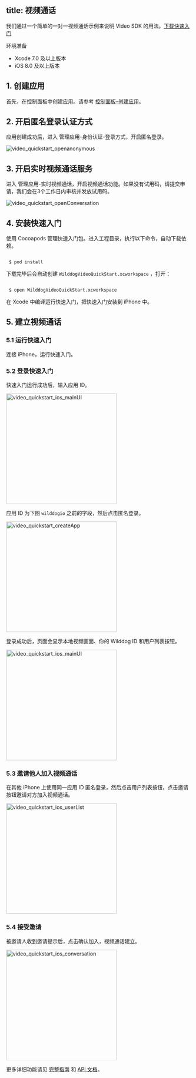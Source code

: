 
title: 视频通话
---
我们通过一个简单的一对一视频通话示例来说明 Video SDK 的用法。[下载快速入门](https://github.com/WildDogTeam/video-demo-ios-conversation/archive/master.zip)

<div class="env">
    <p class="env-title">环境准备</p>
    <ul>
        <li> Xcode 7.0 及以上版本 </li>
        <li> iOS 8.0 及以上版本 </li>
    </ul>
</div>


## 1. 创建应用

首先，在控制面板中创建应用。请参考 [控制面板-创建应用](/console/creat.html)。

## 2. 开启匿名登录认证方式

应用创建成功后，进入 管理应用-身份认证-登录方式，开启匿名登录。

<img src='/images/openanonymous.png' alt="video_quickstart_openanonymous">

## 3. 开启实时视频通话服务

进入 管理应用-实时视频通话，开启视频通话功能。如果没有试用码，请提交申请，我们会在3个工作日内审核并发放试用码。

<img src='/images/video_quickstart_openConversation.jpg' alt="video_quickstart_openConversation">

## 4. 安装快速入门

使用 Cocoapods 管理快速入门包。进入工程目录，执行以下命令，自动下载依赖。

```shell

 $ pod install

```

下载完毕后会自动创建 `WilddogVideoQuickStart.xcworkspace` ，打开：

```shell

 $ open WilddogVideoQuickStart.xcworkspace

```

在 Xcode 中编译运行快速入门，把快速入门安装到 iPhone 中。

## 5. 建立视频通话

### 5.1 运行快速入门

连接 iPhone，运行快速入门。

### 5.2 登录快速入门

快速入门运行成功后，输入应用 ID。

<img src='/images/video_quickstart_ios_login.png' alt="video_quickstart_ios_mainUI" width="300">

应用 ID 为下图 `wilddogio` 之前的字段，然后点击匿名登录。

<img src='/images/video_quickstart_createApp.png' alt="video_quickstart_createApp" width="300">

登录成功后，页面会显示本地视频画面、你的 Wilddog ID 和用户列表按钮。

<img src='/images/video_quickstart_ios_mainUI.png' alt="video_quickstart_ios_mainUI" width="300">

### 5.3 邀请他人加入视频通话

在其他 iPhone 上使用同一应用 ID 匿名登录，然后点击用户列表按钮，点击邀请按钮邀请对方加入视频通话。

<img src='/images/video_quickstart_ios_userList.png' alt="video_quickstart_ios_userList" width="300">

### 5.4 接受邀请

被邀请人收到邀请提示后，点击确认加入，视频通话建立。

<img src='/images/video_quickstart_ios_conversation.jpg' alt="video_quickstart_ios_conversation" width="300">


更多详细功能请见 [完整指南](/guide/video/core.html) 和  [API 文档](/api/video/ios/Classes/WDGVideoClient.html)。
